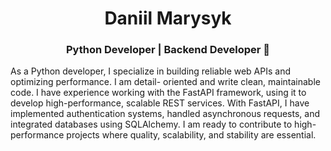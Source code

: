 <h1 align="center">Daniil Marysyk</h1>

<h3 align="center">Python Developer | Backend Developer 🐍</h3>


<p>As a Python developer, I specialize in building reliable
web APIs and optimizing performance. I am detail-
oriented and write clean, maintainable code.
I have experience working with the FastAPI
framework, using it to develop high-performance,
scalable REST services. With FastAPI, I have
implemented authentication systems, handled
asynchronous requests, and integrated databases using
SQLAlchemy.
I am ready to contribute to high-performance projects
where quality, scalability, and stability are essential.</p>
